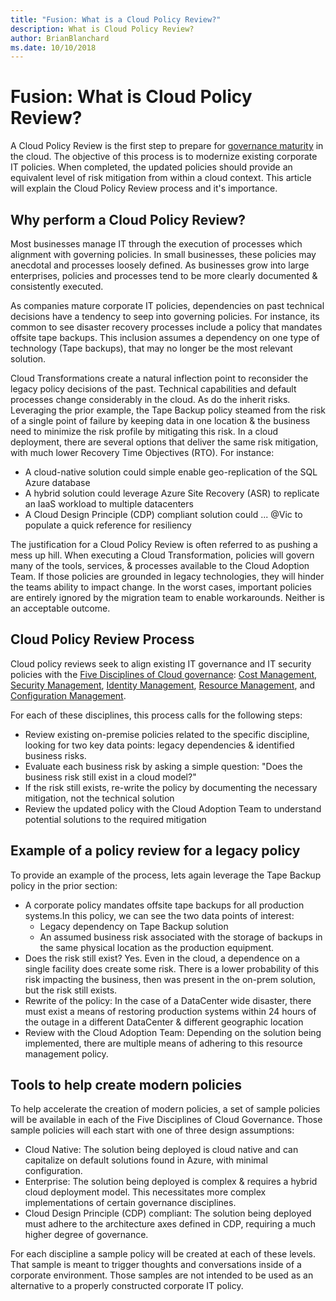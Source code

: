 ```yaml
---
title: "Fusion: What is a Cloud Policy Review?"
description: What is Cloud Policy Review?
author: BrianBlanchard
ms.date: 10/10/2018
---
```


# Fusion: What is Cloud Policy Review?

A Cloud Policy Review is the first step to prepare for [governance maturity](../overview.md) in the cloud. The objective of this process is to modernize existing corporate IT policies. When completed, the updated policies should provide an equivalent level of risk mitigation from within a cloud context. This article will explain the Cloud Policy Review process and it's importance.

## Why perform a Cloud Policy Review?

Most businesses manage IT through the execution of processes which alignment with governing policies. In small businesses, these policies may anecdotal and processes loosely defined. As businesses grow into large enterprises, policies and processes tend to be more clearly documented & consistently executed.

As companies mature corporate IT policies, dependencies on past technical decisions have a tendency to seep into governing policies. For instance, its common to see disaster recovery processes include a policy that mandates offsite tape backups. This inclusion assumes a dependency on one type of technology (Tape backups), that may no longer be the most relevant solution.

Cloud Transformations create a natural inflection point to reconsider the legacy policy decisions of the past. Technical capabilities and default processes change considerably in the cloud. As do the inherit risks. Leveraging the prior example, the Tape Backup policy steamed from the risk of a single point of failure by keeping data in one location & the business need to minimize the risk profile by mitigating this risk. In a cloud deployment, there are several options that deliver the same risk mitigation, with much lower Recovery Time Objectives (RTO). For instance:

* A cloud-native solution could simple enable geo-replication of the SQL Azure database
* A hybrid solution could leverage Azure Site Recovery (ASR) to replicate an IaaS workload to multiple datacenters
* A Cloud Design Principle (CDP) compliant solution could ... @Vic to populate a quick reference for resiliency

The justification for a Cloud Policy Review is often referred to as pushing a mess up hill. When executing a Cloud Transformation, policies will govern many of the tools, services, & processes available to the Cloud Adoption Team. If those policies are grounded in legacy technologies, they will hinder the teams ability to impact change. In the worst cases, important policies are entirely ignored by the migration team to enable workarounds. Neither is an acceptable outcome.

## Cloud Policy Review Process

Cloud policy reviews seek to align existing IT governance and IT security policies with the [Five Disciplines of Cloud governance](../overview.md): [Cost Management](../cost-management/overview.md), [Security Management](../security-management/overview.md), [Identity Management](../identity-management/overview.md), [Resource Management](../resource-management/overview.md), and [Configuration Management](../configuration-management/overview.md).

For each of these disciplines, this process calls for the following steps:

* Review existing on-premise policies related to the specific discipline, looking for two key data points: legacy dependencies & identified business risks.
* Evaluate each business risk by asking a simple question: "Does the business risk still exist in a cloud model?"
* If the risk still exists, re-write the policy by documenting the necessary mitigation, not the technical solution
* Review the updated policy with the Cloud Adoption Team to understand potential solutions to the required mitigation

## Example of a policy review for a legacy policy

To provide an example of the process, lets again leverage the Tape Backup policy in the prior section:

* A corporate policy mandates offsite tape backups for all production systems.In this policy, we can see the two data points of interest:
    * Legacy dependency on Tape Backup solution
    * An assumed business risk associated with the storage of backups in the same physical location as the production equipment.
* Does the risk still exist? Yes. Even in the cloud, a dependence on a single facility does create some risk. There is a lower probability of this risk impacting the business, then was present in the on-prem solution, but the risk still exists.
* Rewrite of the policy: In the case of a DataCenter wide disaster, there must exist a means of restoring production systems within 24 hours of the outage in a different DataCenter & different geographic location
* Review with the Cloud Adoption Team: Depending on the solution being implemented, there are multiple means of adhering to this resource management policy.

## Tools to help create modern policies

To help accelerate the creation of modern policies, a set of sample policies will be available in each of the Five Disciplines of Cloud Governance. Those sample policies will each start with one of three design assumptions:

* Cloud Native: The solution being deployed is cloud native and can capitalize on default solutions found in Azure, with minimal configuration.
* Enterprise: The solution being deployed is complex & requires a hybrid cloud deployment model. This necessitates more complex implementations of certain governance disciplines.
* Cloud Design Principle (CDP) compliant: The solution being deployed must adhere to the architecture axes defined in CDP, requiring a much higher degree of governance.  

For each discipline a sample policy will be created at each of these levels. That sample is meant to trigger thoughts and conversations inside of a corporate environment. Those samples are not intended to be used as an alternative to a properly constructed corporate IT policy.